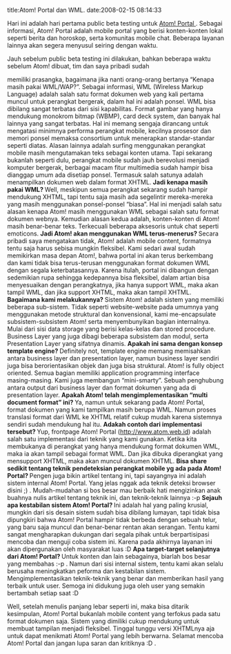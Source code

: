 title:Atom! Portal dan WML.
date:2008-02-15 08:14:33

Hari ini adalah hari pertama public beta testing untuk
<a href="http://beta.atom.web.id">
 Atom! Portal
</a>
. Sebagai informasi, Atom! Portal adalah mobile portal yang berisi konten-konten lokal seperti berita dan horoskop, serta komunitas mobile chat. Beberapa layanan lainnya akan segera menyusul seiring dengan waktu.

Jauh sebelum public beta testing ini dilakukan, bahkan beberapa waktu sebelum Atom! dibuat, tim dan saya pribadi sudah
<!--more-->
memiliki prasangka, bagaimana jika nanti orang-orang bertanya &#8220;Kenapa masih pakai WML/WAP?&#8221;. Sebagai informasi, WML (Wireless Markup Language) adalah salah satu format dokumen web yang kali pertama muncul untuk perangkat bergerak, dalam hal ini adalah ponsel. WML bisa dibilang sangat terbatas dari sisi kapabilitas. Format gambar yang hanya mendukung monokrom bitmap (WBMP), card deck system, dan banyak hal lainnya yang sangat terbatas. Hal ini memang sengaja dirancang untuk mengatasi minimnya performa perangkat mobile, kecilnya prosesor dan memori ponsel memaksa consortium untuk menerapkan standar-standar seperti diatas. Alasan lainnya adalah surfing menggunakan perangkat mobile masih mengutamakan teks sebagai konten utama. Tapi sekarang bukanlah seperti dulu, perangkat mobile sudah jauh berevolusi menjadi komputer bergerak, berbagai macam fitur multimedia sudah hampir bisa dianggap umum ada disetiap ponsel. Termasuk salah satunya adalah menampilkan dokumen web dalam format XHTML.
<b>
 Jadi kenapa masih pakai WML?
</b>
Well, meskipun semua perangkat sekarang sudah hampir mendukung XHTML, tapi tentu saja masih ada segelintir mereka-mereka yang masih menggunakan ponsel-ponsel &#8220;biasa&#8221;. Hal ini menjadi salah satu alasan kenapa Atom! masih menggunakan WML sebagai salah satu format dokumen webnya. Kemudian alasan kedua adalah, konten-konten di Atom! masih benar-benar teks. Terkecuali beberapa aksesoris untuk chat seperti emoticons.
<b>
 Jadi Atom! akan menggunakan WML terus-menerus?
</b>
Secara pribadi saya mengatakan tidak, Atom! adalah mobile content, formatnya tentu saja harus sebisa mungkin fleksibel. Kami sedari awal sudah memikirkan masa depan Atom!, bahwa portal ini akan terus berkembang dan kami tidak bisa terus-terusan menggunakan format dokumen WML dengan segala keterbatasannya. Karena itulah, portal ini dibangun dengan sedemikian rupa sehingga kedepannya bisa fleksibel, dalam artian bisa menyesuaikan dengan perangkatnya, jika hanya support WML, maka akan tampil WML, dan jika support XHTML, maka akan tampil XHTML.
<b>
 Bagaimana kami melakukannya?
</b>
Sistem Atom! adalah sistem yang memiliki beberapa sub-sistem. Tidak seperti website-website pada umumnya yang menggunakan metode struktural dan konvensional, kami me-encapsulate subsistem-subsistem Atom! serta menyembunyikan bagian internalnya. Mulai dari sisi data storage yang berisi kelas-kelas dan stored procedure. Business Layer yang juga dibagi beberapa subsistem dan modul, serta Presentation Layer yang sifatnya dinamis.
<b>
 Apakah ini sama dengan konsep template engine?
</b>
Definitely not, template engine memang memisahkan antara business layer dan presentation layer, namun business layer sendiri juga bisa berorientasikan objek dan juga bisa struktural. Atom! is fully object oriented. Semua bagian memiliki application programming interface masing-masing. Kami juga membangun &#8220;mini-smarty&#8221;. Sebuah penghubung antara output dari business layer dan format dokumen yang ada di presentation layer.
<b>
 Apakah Atom! telah mengimplementasikan &#8220;multi document format&#8221; ini?
</b>
Ya, namun untuk sekarang pada Atom! Portal, format dokumen yang kami tampilkan masih berupa WML. Namun proses translasi format dari WML ke XHTML relatif cukup mudah karena sistemnya sendiri sudah mendukung hal itu.
<b>
 Adakah contoh dari implementasi tersebut?
</b>
Yup, frontpage Atom! Portal (http://www.atom.web.id) adalah salah satu implementasi dari teknik yang kami gunakan. Ketika kita membukanya di perangkat yang hanya mendukung format dokumen WML, maka ia akan tampil sebagai format WML. Dan jika dibuka diperangkat yang mensupport XHTML, maka akan muncul dokumen XHTML.
<b>
 Bisa share sedikit tentang teknik pendeteksian perangkat mobile yg ada pada Atom! Portal?
</b>
Pengen juga bikin artikel tentang ini, tapi sayangnya ini adalah sistem internal Atom! Portal. Yang jelas nggak ada teknik deteksi browser disini ;) . Mudah-mudahan si bos besar mau berbaik hati mengizinkan anak buahnya nulis artikel tentang teknik ini, dan teknik-teknik lainnya :-p
<b>
 Sejauh apa kestabilan sistem Atom! Portal?
</b>
Ini adalah hal yang paling krusial, mungkin dari sis desain sistem sudah bisa dibilang lumayan, tapi tidak bisa dipungkiri bahwa Atom! Portal hampir tidak berbeda dengan sebuah telur, yang baru saja muncul dan benar-benar rentan akan serangan. Tentu kami sangat mengharapkan dukungan dari segala pihak untuk berpartisipasi mencoba dan menguji coba sistem ini. Karena pada akhirnya layanan ini akan dipergunakan oleh masyarakat luas :D
<b>
 Apa target-target selanjutnya dari Atom! Portal?
</b>
Untuk konten dan lain sebagainya, biarlah bos besar yang membahas :-p . Namun dari sisi internal sistem, tentu kami akan selalu berusaha meningkatkan peforma dan kestabilan sistem. Mengimplementasikan teknik-teknik yang benar dan memberikan hasil yang terbaik untuk user. Semoga ini didukung juga oleh user yang semakin bertambah setiap saat :D

Well, setelah menulis panjang lebar seperti ini, maka bisa ditarik kesimpulan, Atom! Portal bukanlah mobile content yang terfokus pada satu format dokumen saja. Sistem yang dimiliki cukup mendukung untuk membuat tampilan menjadi fleksibel. Tinggal tunggu versi XHTMLnya aja untuk dapat menikmati Atom! Portal yang lebih berwarna. Selamat mencoba Atom! Portal dan jangan lupa saran dan kritiknya :D .
